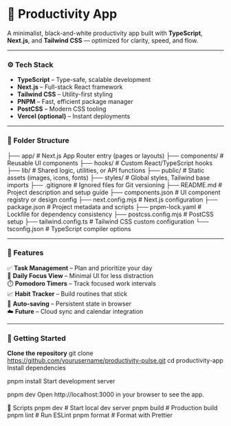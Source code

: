 # 🧠 Productivity App

A minimalist, black-and-white productivity app built with **TypeScript**, **Next.js**, and **Tailwind CSS** — optimized for clarity, speed, and flow.

---

### ⚙️ Tech Stack

- **TypeScript** – Type-safe, scalable development  
- **Next.js** – Full-stack React framework  
- **Tailwind CSS** – Utility-first styling  
- **PNPM** – Fast, efficient package manager  
- **PostCSS** – Modern CSS tooling  
- **Vercel (optional)** – Instant deployments  

---

### 📁 Folder Structure

├── app/ # Next.js App Router entry (pages or layouts)
├── components/ # Reusable UI components
├── hooks/ # Custom React/TypeScript hooks
├── lib/ # Shared logic, utilities, or API functions
├── public/ # Static assets (images, icons, fonts)
├── styles/ # Global styles, Tailwind base imports
├── .gitignore # Ignored files for Git versioning
├── README.md # Project description and setup guide
├── components.json # UI component registry or design config
├── next.config.mjs # Next.js configuration
├── package.json # Project metadata and scripts
├── pnpm-lock.yaml # Lockfile for dependency consistency
├── postcss.config.mjs # PostCSS setup
├── tailwind.config.ts # Tailwind CSS custom configuration
└── tsconfig.json # TypeScript compiler options

---

### 🔑 Features

✅ **Task Management** – Plan and prioritize your day  
📆 **Daily Focus View** – Minimal UI for less distraction  
⏱️ **Pomodoro Timers** – Track focused work intervals  
📈 **Habit Tracker** – Build routines that stick  
💾 **Auto-saving** – Persistent state in browser  
☁️ **Future** – Cloud sync and calendar integration  

---

### 🚀 Getting Started

**Clone the repository**
git clone https://github.com/yourusername/productivity-pulse.git
cd productivity-app
Install dependencies

pnpm install
Start development server

pnpm dev
Open http://localhost:3000 in your browser to see the app.

🧹 Scripts
pnpm dev     # Start local dev server
pnpm build   # Production build
pnpm lint    # Run ESLint
pnpm format  # Format with Prettier
